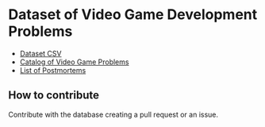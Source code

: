 # Dataset of Video Game Development Problems

* [Dataset CSV](dataset.csv)
* [Catalog of Video Game Problems](catalog.csv)
* [List of Postmortems](postmortems.csv)

## How to contribute

Contribute with the database creating a pull request or an issue.

